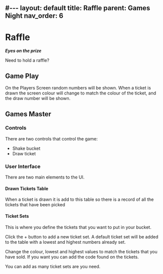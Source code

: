 #---
layout: default
title: Raffle
parent: Games Night
nav_order: 6
---
# Raffle

**_Eyes on the prize_**

Need to hold a raffle?

## Game Play
On the Players Screen random numbers will be shown. When a ticket is drawn the screen colour will change to match the
colour of the ticket, and the draw number will be shown.


## Games Master
### Controls
There are two controls that control the game:

* Shake bucket
* Draw ticket

### User Interface
There are two main elements to the UI.

#### Drawn Tickets Table
When a ticket is drawn it is add to this table so there is a record of all the tickets that have been picked

#### Ticket Sets
This is where you define the tickets that you want to put in your bucket.

Click the + button to add a new ticket set. A default ticket set will be added to the table with a lowest and highest
numbers already set.

Change the colour, lowest and highest values to match the tickets that you have sold. If you want you can add the code
found on the tickets.

You can add as many ticket sets are you need.